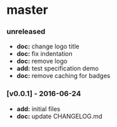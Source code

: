 # master

### unreleased
- **doc:** change logo title
- **doc:** fix indentation
- **doc:** remove logo
- **add:** test specification demo
- **doc:** remove caching for badges

### [v0.0.1] - 2016-06-24
- **add:** initial files
- **doc:** update CHANGELOG.md
